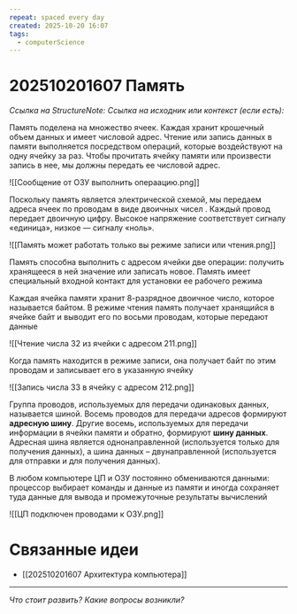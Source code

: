 ```yaml
---
repeat: spaced every day
created: 2025-10-20 16:07
tags:
  - computerScience
---
```

# 202510201607 Память

*Ссылка на StructureNote:*
*Ссылка на исходник или контекст (если есть):*

Память поделена на множество ячеек. Каждая хранит крошечный объем данных и имеет числовой адрес. Чтение или запись данных в памяти выполняется посредством операций, которые воздействуют на одну ячейку за раз. Чтобы прочитать ячейку памяти или произвести запись в нее, мы должны передать ее числовой адрес.

![[Сообщение от ОЗУ выполнить операацию.png]]

Поскольку память является электрической схемой, мы передаем адреса ячеек по проводам в виде двоичных чисел . Каждый провод передает двоичную цифру. Высокое напряжение соответствует сигналу «единица», низкое — сигналу «ноль».

![[Память может работать только вы режиме записи или чтения.png]]

Память способна выполнить с адресом ячейки две операции: получить хранящееся в ней значение или записать новое. Память имеет специальный входной контакт для установки ее рабочего режима

Каждая ячейка памяти хранит 8-разрядное двоичное число, которое называется байтом. В режиме чтения память получает хранящийся в ячейке байт и выводит его по восьми проводам, которые передают данные

![[Чтение числа 32 из ячейки с адресом 211.png]]

Когда память находится в режиме записи, она получает байт по этим проводам и записывает его в указанную ячейку

![[Запись числа 33 в ячейку с адресом 212.png]]

Группа проводов, используемых для передачи одинаковых данных, называется шиной. Восемь проводов для передачи адресов формируют **адресную шину**. Другие восемь, используемых для передачи информации в ячейки памяти и обратно, формируют **шину данных**. Адресная шина является однонаправленной (используется только для получения данных), а шина данных – двунаправленной (используется для отправки и для получения данных).

В любом компьютере ЦП и ОЗУ постоянно обмениваются данными: процессор выбирает команды и данные из памяти и иногда сохраняет туда данные для вывода и промежуточные результаты вычислений

![[ЦП подключен проводами к ОЗУ.png]]

# Связанные идеи

- [[202510201607 Архитектура компьютера]]

---

*Что стоит развить? Какие вопросы возникли?*
